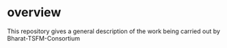 # overview
This repository gives a general description of the work being carried out by Bharat-TSFM-Consortium 
